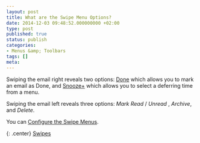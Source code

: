 ```yaml
---
layout: post
title: What are the Swipe Menu Options?
date: 2014-12-03 09:48:52.000000000 +02:00
type: post
published: true
status: publish
categories:
- Menus &amp; Toolbars
tags: []
meta:
---
```


Swiping the email right reveals two options: <a href="/mark-as-done/">Done</a> which allows you to mark an email as Done, and <a href="/mark-as-later/">Snooze+</a> which allows you to select a deferring time from a menu.</span></p>

Swiping the email left reveals three options: *Mark Read* / *Unread* , *Archive*, and *Delete*.

You can [Configure the Swipe Menus](/configure-left-right-swipe-menu/).

{: .center}
[Swipes](/assets/swipes1-1.jpg)
